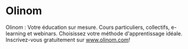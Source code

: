 # Olinom
Olinom : Votre éducation sur mesure. Cours particuliers, collectifs, e-learning et webinars. Choisissez votre méthode d'apprentissage idéale. Inscrivez-vous gratuitement sur www.olinom.com!
